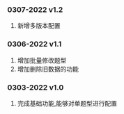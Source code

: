 ### 0307-2022 v1.2
1. 新增多版本配置

### 0306-2022 v1.1
1. 增加批量修改题型
2. 增加删除旧数据的功能

### 0303-2022 v1.0
1. 完成基础功能,能够对单题型进行配置